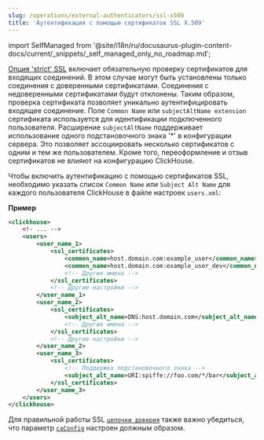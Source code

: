 ```yaml
---
slug: /operations/external-authenticators/ssl-x509
title: 'Аутентификация с помощью сертификатов SSL X.509'
---
```

import SelfManaged from '@site/i18n/ru/docusaurus-plugin-content-docs/current/_snippets/_self_managed_only_no_roadmap.md';

<SelfManaged />

[Опция 'strict' SSL](../server-configuration-parameters/settings.md#openssl) включает обязательную проверку сертификатов для входящих соединений. В этом случае могут быть установлены только соединения с доверенными сертификатами. Соединения с недоверенными сертификатами будут отклонены. Таким образом, проверка сертификата позволяет уникально аутентифицировать входящее соединение. Поле `Common Name` или `subjectAltName extension` сертификата используется для идентификации подключенного пользователя. Расширение `subjectAltName` поддерживает использование одного подстановочного знака '*' в конфигурации сервера. Это позволяет ассоциировать несколько сертификатов с одним и тем же пользователем. Кроме того, переоформление и отзыв сертификатов не влияют на конфигурацию ClickHouse.

Чтобы включить аутентификацию с помощью сертификатов SSL, необходимо указать список `Common Name` или `Subject Alt Name` для каждого пользователя ClickHouse в файле настроек `users.xml`:

**Пример**
```xml
<clickhouse>
    <!- ... -->
    <users>
        <user_name_1>
            <ssl_certificates>
                <common_name>host.domain.com:example_user</common_name>
                <common_name>host.domain.com:example_user_dev</common_name>
                <!-- Другие имена -->
            </ssl_certificates>
            <!-- Другие настройки -->
        </user_name_1>
        <user_name_2>
            <ssl_certificates>
                <subject_alt_name>DNS:host.domain.com</subject_alt_name>
                <!-- Другие имена -->
            </ssl_certificates>
            <!-- Другие настройки -->
        </user_name_2>
        <user_name_3>
            <ssl_certificates>
                <!-- Поддержка подстановочного знака -->
                <subject_alt_name>URI:spiffe://foo.com/*/bar</subject_alt_name>
            </ssl_certificates>
        </user_name_3>
    </users>
</clickhouse>
```

Для правильной работы SSL [`цепочки доверия`](https://en.wikipedia.org/wiki/Chain_of_trust) также важно убедиться, что параметр [`caConfig`](../server-configuration-parameters/settings.md#openssl) настроен должным образом.
